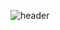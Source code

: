 
![header](https://capsule-render.vercel.app/api?height=100?type=waving&color=0:00BFFF,100:81DAF5&height=300&section=header&text=Welcome%20&fontColor=F2F2F2&fontSize=60&animation=fadeIn)


<!--
**ghdtkq/ghdtkq** is a ✨ _special_ ✨ repository because its `README.md` (this file) appears on your GitHub profile.

Here are some ideas to get you started:

- 🔭 I’m currently working on ...
- 🌱 I’m currently learning ...
- 👯 I’m looking to collaborate on ...
- 🤔 I’m looking for help with ...
- 💬 Ask me about ...
- 📫 How to reach me: ...
- 😄 Pronouns: ...
- ⚡ Fun fact: ...
-->
